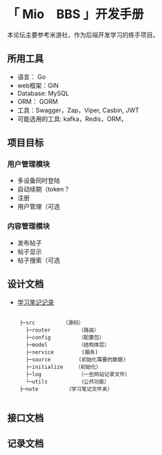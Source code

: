 # 「 Mio　BBS 」开发手册
本论坛主要参考米游社，作为后端开发学习的练手项目。
## 所用工具
- 语言： Go
- web框架：GIN
- Database: MySQL
- ORM： GORM
- 工具：Swagger，Zap，Viper, Casbin, JWT
- 可能选用的工具: kafka，Redis，ORM，

## 项目目标
### 用户管理模块
- 多设备同时登陆
- 自动续期（token？
- 注册
- 用户管理（可选
### 内容管理模块
- 发布帖子
- 帖子显示
- 帖子搜索（可选

## 设计文档

- [学习笔记记录](note/note.md)

```

    ├─src         （源码）
      ├─router         （路由）
      ├─config         （配置包）
      ├─model          （结构体层）
      ├─service         (服务)
      ├─source         (初始化需要的数据)
      ├─initialize    （初始化）
      ├─log            （一些网站记录文件）
      └─utils          （公共功能）
    ├─note         （学习笔记文件夹）
    
```






## 接口文档



## 记录文档